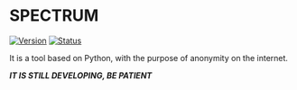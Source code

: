 # SPECTRUM

[![Version](https://img.shields.io/badge/version-none-red.svg?maxAge=259200)]()
[![Status](https://img.shields.io/badge/status-InProgress-red.svg?maxAge=259200)]()

It is a tool based on Python, with the purpose of anonymity on the internet.

***IT IS STILL DEVELOPING, BE PATIENT***
